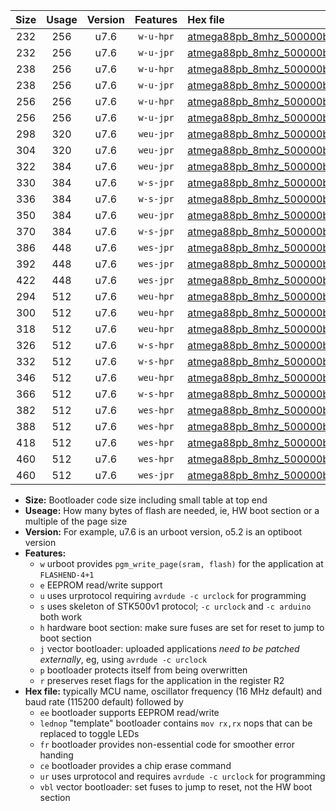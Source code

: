 |Size|Usage|Version|Features|Hex file|
|:-:|:-:|:-:|:-:|:--|
|232|256|u7.6|`w-u-hpr`|[atmega88pb_8mhz_500000bps_ur.hex](https://raw.githubusercontent.com/stefanrueger/urboot/main//atmega88pb_8mhz_500000bps_ur.hex)|
|232|256|u7.6|`w-u-jpr`|[atmega88pb_8mhz_500000bps_ur_vbl.hex](https://raw.githubusercontent.com/stefanrueger/urboot/main//atmega88pb_8mhz_500000bps_ur_vbl.hex)|
|238|256|u7.6|`w-u-hpr`|[atmega88pb_8mhz_500000bps_lednop_ur.hex](https://raw.githubusercontent.com/stefanrueger/urboot/main//atmega88pb_8mhz_500000bps_lednop_ur.hex)|
|238|256|u7.6|`w-u-jpr`|[atmega88pb_8mhz_500000bps_lednop_ur_vbl.hex](https://raw.githubusercontent.com/stefanrueger/urboot/main//atmega88pb_8mhz_500000bps_lednop_ur_vbl.hex)|
|256|256|u7.6|`w-u-hpr`|[atmega88pb_8mhz_500000bps_lednop_fr_ur.hex](https://raw.githubusercontent.com/stefanrueger/urboot/main//atmega88pb_8mhz_500000bps_lednop_fr_ur.hex)|
|256|256|u7.6|`w-u-jpr`|[atmega88pb_8mhz_500000bps_lednop_fr_ur_vbl.hex](https://raw.githubusercontent.com/stefanrueger/urboot/main//atmega88pb_8mhz_500000bps_lednop_fr_ur_vbl.hex)|
|298|320|u7.6|`weu-jpr`|[atmega88pb_8mhz_500000bps_ee_ur_vbl.hex](https://raw.githubusercontent.com/stefanrueger/urboot/main//atmega88pb_8mhz_500000bps_ee_ur_vbl.hex)|
|304|320|u7.6|`weu-jpr`|[atmega88pb_8mhz_500000bps_ee_lednop_ur_vbl.hex](https://raw.githubusercontent.com/stefanrueger/urboot/main//atmega88pb_8mhz_500000bps_ee_lednop_ur_vbl.hex)|
|322|384|u7.6|`weu-jpr`|[atmega88pb_8mhz_500000bps_ee_lednop_fr_ur_vbl.hex](https://raw.githubusercontent.com/stefanrueger/urboot/main//atmega88pb_8mhz_500000bps_ee_lednop_fr_ur_vbl.hex)|
|330|384|u7.6|`w-s-jpr`|[atmega88pb_8mhz_500000bps_vbl.hex](https://raw.githubusercontent.com/stefanrueger/urboot/main//atmega88pb_8mhz_500000bps_vbl.hex)|
|336|384|u7.6|`w-s-jpr`|[atmega88pb_8mhz_500000bps_lednop_vbl.hex](https://raw.githubusercontent.com/stefanrueger/urboot/main//atmega88pb_8mhz_500000bps_lednop_vbl.hex)|
|350|384|u7.6|`weu-jpr`|[atmega88pb_8mhz_500000bps_ee_lednop_fr_ce_ur_vbl.hex](https://raw.githubusercontent.com/stefanrueger/urboot/main//atmega88pb_8mhz_500000bps_ee_lednop_fr_ce_ur_vbl.hex)|
|370|384|u7.6|`w-s-jpr`|[atmega88pb_8mhz_500000bps_lednop_fr_vbl.hex](https://raw.githubusercontent.com/stefanrueger/urboot/main//atmega88pb_8mhz_500000bps_lednop_fr_vbl.hex)|
|386|448|u7.6|`wes-jpr`|[atmega88pb_8mhz_500000bps_ee_vbl.hex](https://raw.githubusercontent.com/stefanrueger/urboot/main//atmega88pb_8mhz_500000bps_ee_vbl.hex)|
|392|448|u7.6|`wes-jpr`|[atmega88pb_8mhz_500000bps_ee_lednop_vbl.hex](https://raw.githubusercontent.com/stefanrueger/urboot/main//atmega88pb_8mhz_500000bps_ee_lednop_vbl.hex)|
|422|448|u7.6|`wes-jpr`|[atmega88pb_8mhz_500000bps_ee_lednop_fr_vbl.hex](https://raw.githubusercontent.com/stefanrueger/urboot/main//atmega88pb_8mhz_500000bps_ee_lednop_fr_vbl.hex)|
|294|512|u7.6|`weu-hpr`|[atmega88pb_8mhz_500000bps_ee_ur.hex](https://raw.githubusercontent.com/stefanrueger/urboot/main//atmega88pb_8mhz_500000bps_ee_ur.hex)|
|300|512|u7.6|`weu-hpr`|[atmega88pb_8mhz_500000bps_ee_lednop_ur.hex](https://raw.githubusercontent.com/stefanrueger/urboot/main//atmega88pb_8mhz_500000bps_ee_lednop_ur.hex)|
|318|512|u7.6|`weu-hpr`|[atmega88pb_8mhz_500000bps_ee_lednop_fr_ur.hex](https://raw.githubusercontent.com/stefanrueger/urboot/main//atmega88pb_8mhz_500000bps_ee_lednop_fr_ur.hex)|
|326|512|u7.6|`w-s-hpr`|[atmega88pb_8mhz_500000bps.hex](https://raw.githubusercontent.com/stefanrueger/urboot/main//atmega88pb_8mhz_500000bps.hex)|
|332|512|u7.6|`w-s-hpr`|[atmega88pb_8mhz_500000bps_lednop.hex](https://raw.githubusercontent.com/stefanrueger/urboot/main//atmega88pb_8mhz_500000bps_lednop.hex)|
|346|512|u7.6|`weu-hpr`|[atmega88pb_8mhz_500000bps_ee_lednop_fr_ce_ur.hex](https://raw.githubusercontent.com/stefanrueger/urboot/main//atmega88pb_8mhz_500000bps_ee_lednop_fr_ce_ur.hex)|
|366|512|u7.6|`w-s-hpr`|[atmega88pb_8mhz_500000bps_lednop_fr.hex](https://raw.githubusercontent.com/stefanrueger/urboot/main//atmega88pb_8mhz_500000bps_lednop_fr.hex)|
|382|512|u7.6|`wes-hpr`|[atmega88pb_8mhz_500000bps_ee.hex](https://raw.githubusercontent.com/stefanrueger/urboot/main//atmega88pb_8mhz_500000bps_ee.hex)|
|388|512|u7.6|`wes-hpr`|[atmega88pb_8mhz_500000bps_ee_lednop.hex](https://raw.githubusercontent.com/stefanrueger/urboot/main//atmega88pb_8mhz_500000bps_ee_lednop.hex)|
|418|512|u7.6|`wes-hpr`|[atmega88pb_8mhz_500000bps_ee_lednop_fr.hex](https://raw.githubusercontent.com/stefanrueger/urboot/main//atmega88pb_8mhz_500000bps_ee_lednop_fr.hex)|
|460|512|u7.6|`wes-hpr`|[atmega88pb_8mhz_500000bps_ee_lednop_fr_ce.hex](https://raw.githubusercontent.com/stefanrueger/urboot/main//atmega88pb_8mhz_500000bps_ee_lednop_fr_ce.hex)|
|460|512|u7.6|`wes-jpr`|[atmega88pb_8mhz_500000bps_ee_lednop_fr_ce_vbl.hex](https://raw.githubusercontent.com/stefanrueger/urboot/main//atmega88pb_8mhz_500000bps_ee_lednop_fr_ce_vbl.hex)|

- **Size:** Bootloader code size including small table at top end
- **Useage:** How many bytes of flash are needed, ie, HW boot section or a multiple of the page size
- **Version:** For example, u7.6 is an urboot version, o5.2 is an optiboot version
- **Features:**
  + `w` urboot provides `pgm_write_page(sram, flash)` for the application at `FLASHEND-4+1`
  + `e` EEPROM read/write support
  + `u` uses urprotocol requiring `avrdude -c urclock` for programming
  + `s` uses skeleton of STK500v1 protocol; `-c urclock` and `-c arduino` both work
  + `h` hardware boot section: make sure fuses are set for reset to jump to boot section
  + `j` vector bootloader: uploaded applications *need to be patched externally*, eg, using `avrdude -c urclock`
  + `p` bootloader protects itself from being overwritten
  + `r` preserves reset flags for the application in the register R2
- **Hex file:** typically MCU name, oscillator frequency (16 MHz default) and baud rate (115200 default) followed by
  + `ee` bootloader supports EEPROM read/write
  + `lednop` "template" bootloader contains `mov rx,rx` nops that can be replaced to toggle LEDs
  + `fr` bootloader provides non-essential code for smoother error handing
  + `ce` bootloader provides a chip erase command
  + `ur` uses urprotocol and requires `avrdude -c urclock` for programming
  + `vbl` vector bootloader: set fuses to jump to reset, not the HW boot section
